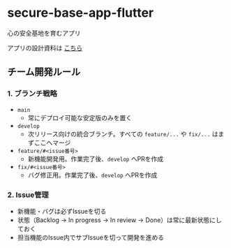 # secure-base-app-flutter
心の安全基地を育むアプリ

アプリの設計資料は [こちら](https://www.notion.so/20_secure-base-1c31f8583e6f80cc88f1d676d9c0f7b0?pvs=4)

## チーム開発ルール

### 1. ブランチ戦略
- `main`
  - 常にデプロイ可能な安定版のみを置く
- `develop`
  - 次リリース向けの統合ブランチ。すべての `feature/...` や `fix/...` はまずここへマージ
- `feature/#<issue番号>`
  - 新機能開発用。作業完了後、`develop` へPRを作成
- `fix/#<issue番号>`
  - バグ修正用。作業完了後、`develop` へPRを作成

### 2. Issue管理
- 新機能・バグは必ずIssueを切る
- 状態（Backlog -> In progress -> In review -> Done）は常に最新状態にしておく
- 担当機能のIssue内でサブIssueを切って開発を進める
